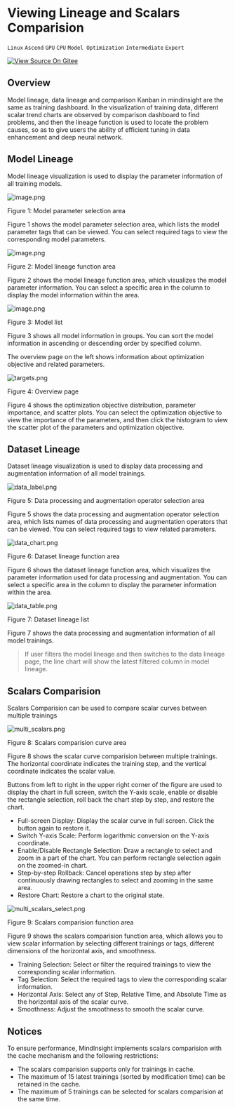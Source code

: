 # Viewing Lineage and Scalars Comparision

`Linux` `Ascend` `GPU` `CPU` `Model Optimization` `Intermediate` `Expert`

[![View Source On Gitee](../_static/logo_source.png)](https://gitee.com/mindspore/docs/blob/r1.0/tutorials/training/source_en/advanced_use/lineage_and_scalars_comparision.md)

## Overview

Model lineage, data lineage and comparison Kanban in mindinsight are the same as training dashboard. In the visualization of training data, different scalar trend charts are observed by comparison dashboard to find problems, and then the lineage function is used to locate the problem causes, so as to give users the ability of efficient tuning in data enhancement and deep neural network.

## Model Lineage

Model lineage visualization is used to display the parameter information of all training models.

![image.png](./images/lineage_label.png)

Figure 1: Model parameter selection area

Figure 1 shows the model parameter selection area, which lists the model parameter tags that can be viewed. You can select required tags to view the corresponding model parameters.

![image.png](./images/lineage_model_chart.png)

Figure 2: Model lineage function area

Figure 2 shows the model lineage function area, which visualizes the model parameter information. You can select a specific area in the column to display the model information within the area.

![image.png](./images/lineage_model_table.png)

Figure 3: Model list

Figure 3 shows all model information in groups. You can sort the model information in ascending or descending order by specified column.

The overview page on the left shows information about optimization objective and related parameters.

![targets.png](./images/targets.png)

Figure 4: Overview page

Figure 4 shows the optimization objective distribution, parameter importance, and scatter plots. You can select the optimization objective to view the importance of the parameters, and then click the histogram to view the scatter plot of the parameters and optimization objective.

## Dataset Lineage

Dataset lineage visualization is used to display data processing and augmentation information of all model trainings.

![data_label.png](./images/data_label.png)

Figure 5: Data processing and augmentation operator selection area

Figure 5 shows the data processing and augmentation operator selection area, which lists names of data processing and augmentation operators that can be viewed. You can select required tags to view related parameters.

![data_chart.png](./images/data_chart.png)

Figure 6: Dataset lineage function area

Figure 6 shows the dataset lineage function area, which visualizes the parameter information used for data processing and augmentation. You can select a specific area in the column to display the parameter information within the area.

![data_table.png](./images/data_table.png)

Figure 7: Dataset lineage list

Figure 7 shows the data processing and augmentation information of all model trainings.

> If user filters the model lineage and then switches to the data lineage page, the line chart will show the latest filtered column in model lineage.

## Scalars Comparision

Scalars Comparision can be used to compare scalar curves between multiple trainings

![multi_scalars.png](./images/multi_scalars.png)

Figure 8: Scalars comparision curve area

Figure 8 shows the scalar curve comparision between multiple trainings. The horizontal coordinate indicates the training step, and the vertical coordinate indicates the scalar value.

Buttons from left to right in the upper right corner of the figure are used to display the chart in full screen, switch the Y-axis scale, enable or disable the rectangle selection, roll back the chart step by step, and restore the chart.

- Full-screen Display: Display the scalar curve in full screen. Click the button again to restore it.
- Switch Y-axis Scale: Perform logarithmic conversion on the Y-axis coordinate.
- Enable/Disable Rectangle Selection: Draw a rectangle to select and zoom in a part of the chart. You can perform rectangle selection again on the zoomed-in chart.
- Step-by-step Rollback: Cancel operations step by step after continuously drawing rectangles to select and zooming in the same area.
- Restore Chart: Restore a chart to the original state.

![multi_scalars_select.png](./images/multi_scalars_select.png)

Figure 9: Scalars comparision function area

Figure 9 shows the scalars comparision function area, which allows you to view scalar information by selecting different trainings or tags, different dimensions of the horizontal axis, and smoothness.

- Training Selection: Select or filter the required trainings to view the corresponding scalar information.
- Tag Selection: Select the required tags to view the corresponding scalar information.
- Horizontal Axis: Select any of Step, Relative Time, and Absolute Time as the horizontal axis of the scalar curve.
- Smoothness: Adjust the smoothness to smooth the scalar curve.

## Notices

To ensure performance, MindInsight implements scalars comparision with the cache mechanism and the following restrictions:
- The scalars comparision supports only for trainings in cache. 
- The maximum of 15 latest trainings (sorted by modification time) can be retained in the cache.
- The maximum of 5 trainings can be selected for scalars comparision at the same time.

